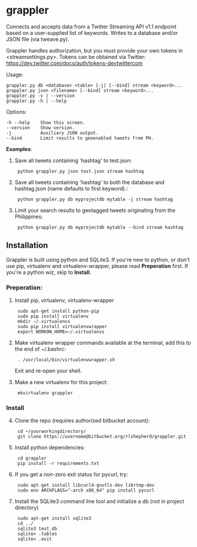 grappler
===
Connects and accepts data from a Twitter Streaming API v1.1
endpoint based on a user-supplied list of keywords. Writes to
a database and/or JSON file (via tweave.py).

Grappler handles authorization, but you must provide your own tokens
in <streamsettings.py>. Tokens can be obtained via Twitter:
https://dev.twitter.com/docs/auth/tokens-devtwittercom

Usage:  

    grappler.py db <database> <table> [-j] [--bind] stream <keyword>...
    grappler.py json <filename> [--bind] stream <keyword>...
    grappler.py -v | --version
    grappler.py -h | --help

Options:
 
    -h --help    Show this screen.
    --version    Show version.
    -j           Auxiliary JSON output.
    --bind       Limit results to geoenabled tweets from PH.
  
**Examples**:

1. Save all tweets containing 'hashtag' to test.json:

        python grappler.py json test.json stream hashtag

2. Save all tweets containing 'hashtag' to both the database
and hashtag.json (name defaults to first keyword).:

        python grappler.py db myprojectdb mytable -j stream hashtag

3. Limit your search results to geotagged tweets originating
   from the Philippines:

        python grappler.py db myprojectdb mytable --bind stream hashtag

## Installation

Grappler is built using python and SQLite3. If you're new to python, or don't use pip, virtualenv and virtualenv-wrapper, please read **Preperation** first. If you're a python wiz, skip to **Install**.


### Preperation: 

1. Install pip, virtualenv, virtualenv-wrapper  
 
        sudo apt-get install python-pip  
        sudo pip install virtualenv  
        mkdir ~/.virtualenvs  
        sudo pip install virtualenvwrapper
        export WORKON_HOME=~/.virtualenvs

2. Make virtualenv wrapper commands available at the terminal, add this to the end of ~/.bashrc:

        . /usr/local/bin/virtualenvwrapper.sh

    Exit and re-open your shell.

3. Make a new virtualenv for this project:

        mkvirtualenv grappler

### Install

4. Clone the repo (requires authorized bitbucket account):

        cd ~/yourworkingdirectory/  
        git clone https://username@bitbucket.org/rlshepherd/grappler.git

7. Install python dependencies: 

        cd grappler  
        pip install -r requirements.txt

8. If you get a non-zero exit status for pycurl, try: 

        sudo apt-get install libcurl4-gnutls-dev librtmp-dev  
        sudo env ARCHFLAGS="-arch x86_64" pip install pycurl  

9. Install the SQLite3 command line tool and initialize a db (not in project directory)  

        sudo apt-get install sqlite3  
        cd ../  
        sqlite3 test.db  
        sqlite> .tables  
        sqlite> .exit  